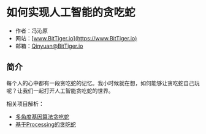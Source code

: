 # 如何实现人工智能的贪吃蛇

- 作者：冯沁原
- 网站：[www.BitTiger.io](https://www.BitTiger.io)
- 邮箱：Qinyuan@BitTiger.io

## 简介

每个人的心中都有一段贪吃蛇的记忆。我小时候就在想，如何能够让贪吃蛇自己玩呢？让我们一起打开人工智能贪吃蛇的世界。


相关项目解析：
- [多角度基因算法贪吃蛇](Snake1.md)
- [基于Processing的贪吃蛇](Snake2.md)
